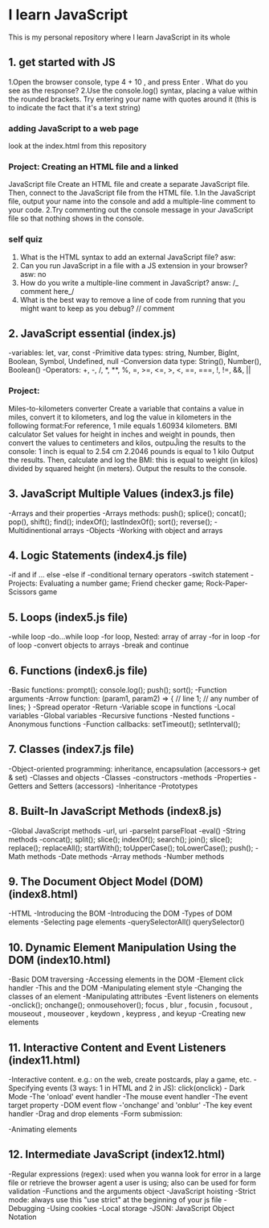 # I learn JavaScript

This is my personal repository where I learn JavaScript in its whole

## 1. get started with JS

1.Open the browser console, type 4 + 10 , and press Enter . What
do you see as the response?
2.Use the console.log() syntax, placing a value within the
rounded brackets. Try entering your name with quotes around
it (this is to indicate the fact that it's a text string)

### adding JavaScript to a web page

look at the index.html from this repository

### Project: Creating an HTML file and a linked

JavaScript file
Create an HTML file and create a separate JavaScript file. Then,
connect to the JavaScript file from the HTML file.
1.In the JavaScript file, output your name into the console and
add a multiple-line comment to your code.
2.Try commenting out the console message in your JavaScript file
so that nothing shows in the console.

### self quiz

1. What is the HTML syntax to add an external JavaScript file? asw: <script type="text/javascript" src="/index5.js"></script>
2. Can you run JavaScript in a file with a JS extension in your
   browser? asw: no
3. How do you write a multiple-line comment in JavaScript? answ: /_ comment here_/
4. What is the best way to remove a line of code from running that
   you might want to keep as you debug? // comment

## 2. JavaScript essential (index.js)

-variables: let, var, const
-Primitive data types: string, Number, BigInt, Boolean, Symbol, Undefined, null
-Conversion data type: String(), Number(), Boolean()
-Operators: +, -, /, \*, \*\*, %, =, >=, <=, >, <, ==, ===, !, !=, &&, ||

### Project:

Miles-to-kilometers converter
Create a variable that contains a value in miles, convert it to
kilometers, and log the value in kilometers in the following format:For reference, 1 mile equals 1.60934 kilometers.
BMI calculator
Set values for height in inches and weight in pounds, then convert
the values to centimeters and kilos, outpuĴing the results to the
console:
1 inch is equal to 2.54 cm
2.2046 pounds is equal to 1 kilo
Output the results. Then, calculate and log the BMI: this is equal to
weight (in kilos) divided by squared height (in meters). Output the
results to the console.

## 3. JavaScript Multiple Values (index3.js file)

-Arrays and their properties
-Arrays methods: push(); splice(); concat(); pop(), shift(); find(); indexOf(); lastIndexOf(); sort(); reverse();
-Multidinentional arrays
-Objects
-Working with object and arrays

## 4. Logic Statements (index4.js file)

-if and if ... else
-else if
-conditional ternary operators
-switch statement
-Projects: Evaluating a number game; Friend checker game; Rock-Paper-Scissors game

## 5. Loops (index5.js file)

-while loop
-do...while loop
-for loop, Nested: array of array
-for in loop
-for of loop
-convert objects to arrays
-break and continue

## 6. Functions (index6.js file)

-Basic functions: prompt(); console.log(); push(); sort();
-Function arguments
-Arrow function:
(param1, param2) => {
// line 1;
// any number of lines;
}
-Spread operator
-Return
-Variable scope in functions
-Local variables
-Global variables
-Recursive functions
-Nested functions
-Anonymous functions
-Function callbacks: setTimeout(); setInterval();

## 7. Classes (index7.js file)

-Object-oriented programming: inheritance, encapsulation (accessors-> get & set)
-Classes and objects
-Classes
-constructors
-methods
-Properties
-Getters and Setters (accessors)
-Inheritance
-Prototypes

## 8. Built-In JavaScript Methods (index8.js)

-Global JavaScript methods
-url, uri
-parseInt parseFloat
-eval()
-String methods
-concat(); split(); slice(); indexOf(); search(); join(); slice(); replace(); replaceAll(); startWith(); toUpperCase(); toLowerCase(); push();
-Math methods
-Date methods
-Array methods
-Number methods

## 9. The Document Object Model (DOM) (index8.html)

-HTML
-Introducing the BOM
-Introducing the DOM
-Types of DOM elements
-Selecting page elements
-querySelectorAll() querySelector()

## 10. Dynamic Element Manipulation Using the DOM (index10.html)

-Basic DOM traversing
-Accessing elements in the DOM
-Element click handler
-This and the DOM
-Manipulating element style
-Changing the classes of an element
-Manipulating attributes
-Event listeners on elements
-onclick(); onchange(); onmousehover(); focus , blur , focusin , focusout , mouseout , mouseover , keydown , keypress , and keyup
-Creating new elements

## 11. Interactive Content and Event Listeners (index11.html)

-Interactive content. e.g.: on the web, create postcards, play a game, etc.
-Specifying events (3 ways: 1 in HTML and 2 in JS): click(onclick) - Dark Mode
-The 'onload' event handler
-The mouse event handler
-The event target property
-DOM event flow
-'onchange' and 'onblur'
-The key event handler
-Drag and drop elements
-Form submission: <form action="anotherpage.html" method="get" onsubmit="doStuff()">
-Animating elements

## 12. Intermediate JavaScript (index12.html)

-Regular expressions (regex): used when you wanna look for error in a large file or retrieve the browser agent a user is using; also can be used for form validation
-Functions and the arguments object
-JavaScript hoisting
-Strict mode: always use this "use strict" at the beginning of your js file
-Debugging
-Using cookies
-Local storage
-JSON: JavaScript Object Notation
